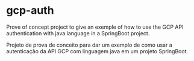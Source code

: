 # gcp-auth

Prove of concept project to give an exemple of how to use the GCP API authentication with java language in a SpringBoot project. 

Projeto de prova de conceito para dar um exemplo de como usar a autenticação da API GCP com linguagem java em um projeto SpringBoot.
